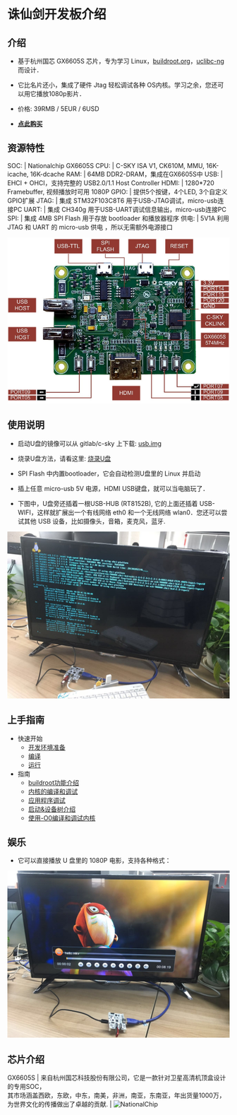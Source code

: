 诛仙剑开发板介绍
===

介绍
---

* 基于杭州国芯 GX6605S 芯片，专为学习 Linux，[buildroot.org](https://buildroot.org)，[uclibc-ng](https://uclibc-ng.org) 而设计．

* 它比名片还小，集成了硬件 Jtag 轻松调试各种 OS内核。学习之余，您还可以用它播放1080p影片．

* 价格: 39RMB / 5EUR / 6USD

* **[点此购买](https://item.taobao.com/item.htm?spm=a1z10.1-c.w4004-13250088290.6.4b1f9628jKW8o8&id=556322544984)**

资源特性
---

 SOC:  | Nationalchip GX6605S
 CPU:  | C-SKY ISA V1, CK610M, MMU, 16K-icache, 16K-dcache 
 RAM:  | 64MB DDR2-DRAM，集成在GX6605S中
 USB:  | EHCI + OHCI，支持完整的 USB2.0/1.1 Host Controller
 HDMI: | 1280*720 Framebuffer, 视频播放时可用 1080P
 GPIO: | 提供5个按键，4个LED, 3个自定义GPIO扩展
 JTAG: | 集成 STM32F103C8T6 用于USB-JTAG调试，micro-usb连接PC
 UART: | 集成 CH340g 用于USB-UART调试信息输出，micro-usb连接PC
 SPI:  | 集成 4MB SPI Flash 用于存放 bootloader 和播放器程序
 供电: | 5V1A 利用 JTAG 和 UART 的 micro-usb 供电 ，所以无需额外电源接口

<img src="/images/gx6605s_0.jpg" alt="gx6605s" />

使用说明
---
* 启动U盘的镜像可以从 gitlab/c-sky 上下载: [usb.img](https://gitlab.com/c-sky/buildroot/-/jobs/24633630/artifacts/raw/output/images/usb.img)

* 烧录U盘方法，请看这里: [烧录U盘](quick-run.md)

* SPI Flash 中内置bootloader，它会自动检测U盘里的 Linux 并启动

* 插上任意 micro-usb 5V 电源，HDMI USB键盘，就可以当电脑玩了．

* 下图中，U盘旁还插着一根USB-HUB (RT8152B), 它的上面还插着 USB-WIFI，这样就扩展出一个有线网络 eth0 和一个无线网络 wlan0．您还可以尝试其他 USB 设备，比如摄像头，音箱，麦克风，蓝牙.

<img src="/images/gx6605s_1.jpg" alt="gx6605s" />

上手指南
---

* 快速开始
  - [开发环境准备](prepare.md)
  - [编译](quick-compile.md)
  - [运行](quick-run.md)
* 指南
  - [buildroot功能介绍](buildroot.md)
  - [内核的编译和调试](kernel-debug.md)
  - [应用程序调试](app-debug.md)
  - [启动&设备树介绍](boot-dts.md)
  - [使用-O0编译和调试内核](kernel-O0.md)

娱乐
---
* 它可以直接播放 U 盘里的 1080P 电影，支持各种格式：

<img src="/images/gx6605s_3.jpg" alt="gx6605s" />

芯片介绍
---

GX6605S | 来自杭州国芯科技股份有限公司，它是一款针对卫星高清机顶盒设计的专用SOC，<br>其市场涵盖西欧，东欧，中东，南美，非洲，南亚，东南亚，年出货量1000万，<br>为世界文化的传播做出了卓越的贡献. | <img src="http://www.nationalchip.com/static/web/img/logo.png" alt="NationalChip" /> 

